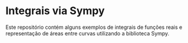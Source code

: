 # Integrais via Sympy
Este repositório contém alguns exemplos de integrais de funções reais e representação de áreas entre curvas utilizando a biblioteca Sympy.
